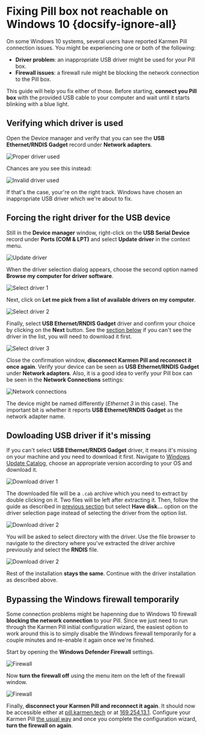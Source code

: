 # Fixing Pill box not reachable on Windows 10 {docsify-ignore-all}

On some Windows 10 systems, several users have reported Karmen Pill connection
issues. You might be experiencing one or both of the following:

* **Driver problem**: an inappropriate USB driver might be used for your Pill
  box.
* **Firewall issues**: a firewall rule might be blocking the network connection
  to the Pill box.

This guide will help you fix either of those. Before starting, **connect you
Pill box** with the provided USB cable to your computer and wait until it starts
blinking with a blue light.

## Verifying which driver is used

Open the Device manager and verify that you can see the **USB Ethernet/RNDIS
Gadget** record under **Network adapters**.

<div class="center">

![Proper driver used](_media/pill-win10/device-manager-1.jpg)

</div>

Chances are you see this instead:

<div class="center">

![Invalid driver used](_media/pill-win10/device-manager-2.jpg)

</div>

If that's the case, your're on the right track. Windows have chosen an
inappropriate USB driver which we're about to fix.

## Forcing the right driver for the USB device

Still in the **Device manager** window, right-click on the **USB Serial Device**
record under **Ports (COM & LPT)** and select **Update driver** in the context
menu.

<div class="center">

![Update driver](_media/pill-win10/device-manager-3.jpg)

</div>

When the driver selection dialog appears, choose the second option named
**Browse my computer for driver software**.

<div class="center">

![Select driver 1](_media/pill-win10/update-driver-1.jpg)

</div>

Next, click on **Let me pick from a list of available drivers on my computer**.

<div class="center">

![Select driver 2](_media/pill-win10/update-driver-2.jpg)

</div>

Finally, select **USB Ethernet/RNDIS Gadget** driver and confirm your choice by
clicking on the **Next** button. See the [section
below](old/pill-win10.md?id=dowloading-usb-driver-if-it39s-missing) if you can't see
the driver in the list, you will need to download it first.

<div class="center">

![Select driver 3](_media/pill-win10/update-driver-3.jpg)

</div>

Close the confirmation window, **disconnect Karmen Pill and reconnect it once
again**. Verify your device can be seen as **USB Ethernet/RNDIS Gadget** under
**Network adapters**. Also, it is a good idea to verify your Pill box can be
seen in the **Network Connections** settings:

<div class="center">

![Network connections](_media/pill-win10/network-connections-1.jpg)

</div>

The device might be named differently (*Ethernet 3* in this case). The important
bit is whether it reports **USB Ethernet/RNDIS Gadget** as the network adapter
name.

## Dowloading USB driver if it's missing

If you can't select **USB Ethernet/RNDIS Gadget** driver, it means it's missing
on your machine and you need to download it first. Navigate to [Windows Update
Catalog](https://www.catalog.update.microsoft.com/Search.aspx?q=usb%20vid_0525%20pid_a4a2),
choose an appropriate version according to your OS and download it.

<div class="center">

![Download driver 1](_media/pill-win10/download-driver-1.jpg)

</div>

The downloaded file will be a `.cab` archive which you need to extract by double
clicking on it. Two files will be left after extracting it. Then, follow the
guide as described in [previous
section](old/pill-win10.md?id=forcing-the-right-driver-for-the-usb-device) but
select **Have disk...** option on the driver selection page instead of selecting
the driver from the option list.

<div class="center">

![Download driver 2](_media/pill-win10/download-driver-3.jpg)

</div>

You will be asked to select directory with the driver. Use the file browser to
navigate to the directory where you've extracted the driver archive previously
and select the **RNDIS** file.

<div class="center">

![Download driver 2](_media/pill-win10/download-driver-4.jpg)

</div>

Rest of the installation **stays the same**. Continue with the driver installation
as described above.


## Bypassing the Windows firewall temporarily

Some connection problems might be hapenning due to Windows 10 firewall
**blocking the network connection** to your Pill. Since we just need to run
through the Karmen Pill initial configuration wizard, the easiest option to work
around this is to simply disable the Windows firewall temporarily for a couple
minutes and re-enable it again once we're finished.

Start by opening the **Windows Defender Firewall** settings.

<div class="center">

![Firewall](_media/pill-win10/firewall-0.jpg)

</div>

Now **turn the firewall off** using the menu item on the left of the firewall
window.

<div class="center">

![Firewall](_media/pill-win10/firewall-1.jpg)

</div>

Finally, **disconnect your Karmen Pill and reconnect it again**. It should now be accessible either at
[pill.karmen.tech](http://pill.karmen.tech) or at
[169.254.13.1](http://169.254.13.1). Configure your Karmen Pill [the usual
way](old/pill-getting-started.md?id=initial-configuration) and once you complete the
configuration wizard, **turn the firewall on again**.

